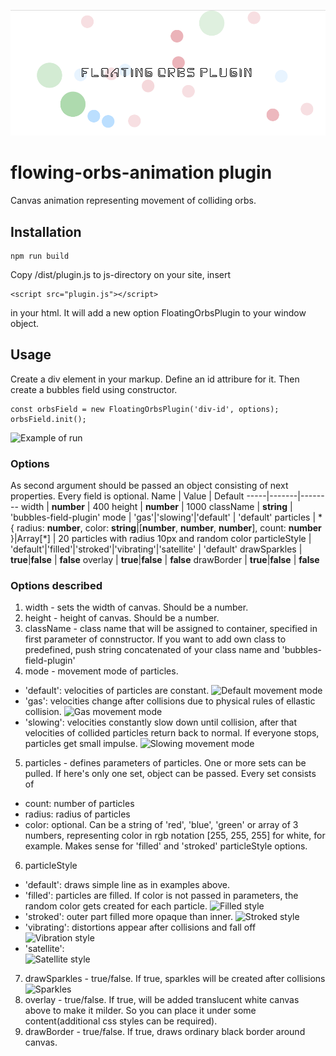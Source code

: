 ![Plugin Logo](https://github.com/nmichkarev/flowing-orbs-animation/blob/readme-files/images/title.png?raw=true)
# flowing-orbs-animation plugin
Canvas animation representing movement of colliding orbs. 
## Installation
```
npm run build
```
Copy /dist/plugin.js to js-directory on your site, insert
```
<script src="plugin.js"></script>
```
in your html. It will add a new option FloatingOrbsPlugin to your window object.

## Usage
Create a div element in your markup. Define an id attribure for it. Then create a bubbles field using constructor.
```
const orbsField = new FloatingOrbsPlugin('div-id', options);
orbsField.init();
```
![Example of run](https://github.com/nmichkarev/flowing-particless-animation/blob/readme-files/images/initial.gif?raw=true)
### Options
As second argument should be passed an object consisting of next properties. Every field is optional.
Name | Value | Default
-----|-------|--------
width | **number** | 400
height | **number** | 1000
className | **string** | 'bubbles-field-plugin'
mode | 'gas'\|'slowing'\|'default' | 'default'
particles | \*{ radius: **number**, color: **string**\|\[**number**, **number**, **number**\], count: **number** }\|Array[\*] | 20 particles with radius 10px and random color
particleStyle | 'default'\|'filled'\|'stroked'\|'vibrating'\|'satellite' | 'default'
drawSparkles | **true**\|**false** | **false**
overlay | **true**\|**false** | **false**
drawBorder | **true**\|**false** | **false**

### Options described
1. width - sets the width of canvas. Should be a number.
2. height - height of canvas. Should be a number.
3. className - class name that will be assigned to container, specified in first parameter of connstructor. If you want to add own class to predefined, push string concatenated of your class name and 'bubbles-field-plugin'
4. mode - movement mode of particles. 
- 'default': velocities of particles are constant.
![Default movement mode](https://github.com/nmichkarev/flowing-particless-animation/blob/readme-files/images/mode-default.gif?raw=true)
- 'gas': velocities change after collisions due to physical rules of ellastic collision.
![Gas movement mode](https://github.com/nmichkarev/flowing-particless-animation/blob/readme-files/images/mode-gas.gif?raw=true)
- 'slowing': velocities constantly slow down until collision, after that velocities of collided particles return back to normal. If everyone stops, particles get small impulse.
![Slowing movement mode](https://github.com/nmichkarev/flowing-particless-animation/blob/readme-files/images/mode-slowing.gif?raw=true)
5. particles - defines parameters of particles. One or more sets can be pulled. If here's only one set, object can be passed. Every set consists of
- count: number of particles
- radius: radius of particles
- color: optional. Can be a string of 'red', 'blue', 'green' or array of 3 numbers, representing color in rgb notation [255, 255, 255] for white, for example. Makes sense for 'filled' and 'stroked' particleStyle options.
6. particleStyle
- 'default': draws simple line as in examples above.
- 'filled': particles are filled. If color is not passed in parameters, the random color gets created for each particle.
![Filled style](https://github.com/nmichkarev/flowing-particless-animation/blob/readme-files/images/style-filled.gif?raw=true)
- 'stroked': outer part filled more opaque than inner.
![Stroked style](https://github.com/nmichkarev/flowing-particless-animation/blob/readme-files/images/style-stroked.gif?raw=true)
- 'vibrating': distortions appear after collisions and fall off
![Vibration style](https://github.com/nmichkarev/flowing-particless-animation/blob/readme-files/images/style-vibro.gif?raw=true)
- 'satellite':     
![Satellite style](https://github.com/nmichkarev/flowing-particless-animation/blob/readme-files/images/style-satellite.gif?raw=true)
7. drawSparkles - true/false. If true, sparkles will be created after collisions
![Sparkles](https://github.com/nmichkarev/flowing-particless-animation/blob/readme-files/images/sparkles.gif?raw=true)
8. overlay - true/false. If true, will be added translucent white canvas above to make it milder. So you can place it under some content(additional css styles can be required).
9. drawBorder - true/false. If true, draws ordinary black border around canvas. 




